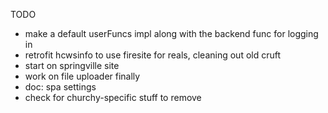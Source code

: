TODO
- make a default userFuncs impl along with the backend func for logging in
- retrofit hcwsinfo to use firesite for reals, cleaning out old cruft
- start on springville site
- work on file uploader finally
- doc: spa settings
- check for churchy-specific stuff to remove
